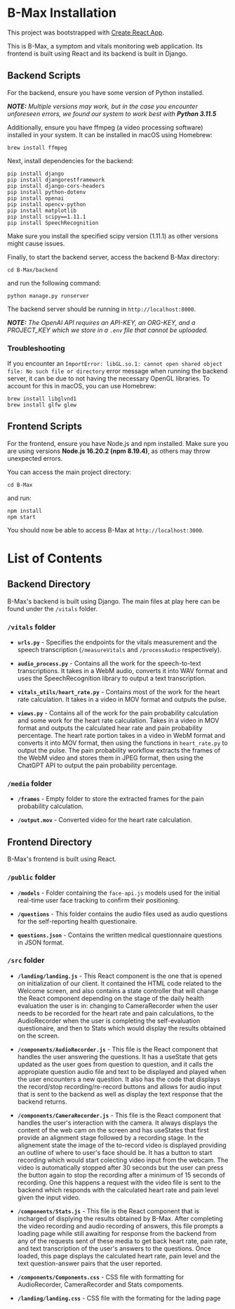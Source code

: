 # B-Max Installation

This project was bootstrapped with [Create React App](https://github.com/facebook/create-react-app).

This is B-Max, a symptom and vitals monitoring web application. Its frontend is built using React and its backend is built in Django. 

## Backend Scripts

For the backend, ensure you have some version of Python installed. 

***NOTE:** Multiple versions may work, but in the case you encounter unforeseen errors, we found our system to work best with **Python 3.11.5***

Additionally, ensure you have ffmpeg (a video processing software) installed in your system. It can be installed in macOS using Homebrew:

```
brew install ffmpeg
```

Next, install dependencies for the backend:

```
pip install django
pip install djangorestframework
pip install django-cors-headers
pip install python-dotenv
pip install openai
pip install opencv-python
pip install matplotlib
pip install scipy==1.11.1
pip install SpeechRecognition
```

Make sure you install the specified scipy version (1.11.1) as other versions might cause issues.

Finally, to start the backend server, access the backend B-Max directory:

```
cd B-Max/backend
```

and run the following command:

```
python manage.py runserver
```

The backend server should be running in `http://localhost:8000`.

***NOTE:** The OpenAI API requires an API-KEY, an ORG-KEY, and a PROJECT_KEY which we store in a `.env` file that cannot be uploaded.*

### Troubleshooting

If you encounter an `ImportError: libGL.so.1: cannot open shared object file: No such file or directory` error message when running the backend server, it can be due to not having the necessary OpenGL libraries. To account for this in macOS, you can use Homebrew:

```
brew install libglvnd1
brew install glfw glew
```

## Frontend Scripts

For the frontend, ensure you have Node.js and npm installed. Make sure you are using versions **Node.js 16.20.2 (npm 8.19.4)**, as others may throw unexpected errors. 

You can access the main project directory:

```
cd B-Max
```

and run:

```
npm install
npm start
```

You should now be able to access B-Max at `http://localhost:3000`.


# List of Contents

## Backend Directory

B-Max's backend is built using Django. The main files at play here can be found under the `/vitals` folder. 

### `/vitals` folder

- **`urls.py`** - Specifies the endpoints for the vitals measurement and the speech transcription (`/measureVitals` and `/processAudio` respectively). 

- **`audio_process.py`** - Contains all the work for the speech-to-text transcriptions. It takes in a WebM audio, converts it into WAV format and uses the SpeechRecognition library to output a text transcription.

- **`vitals_utils/heart_rate.py`** - Contains most of the work for the heart rate calculation. It takes in a video in MOV format and outputs the pulse.

- **`views.py`** - Contains all of the work for the pain probability calculation and some work for the heart rate calculation. Takes in a video in MOV format and outputs the calculated hear rate and pain probability percentage. The heart rate portion takes in a video in WebM format and converts it into MOV format, then using the functions in `heart_rate.py` to output the pulse. The pain probability workflow extracts the frames of the WebM video and stores them in JPEG format, then using the ChatGPT API to output the pain probability percentage. 


### `/media` folder

- **`/frames`** - Empty folder to store the extracted frames for the pain probability calculation.

- **`/output.mov`** - Converted video for the heart rate calculation. 


## Frontend Directory

B-Max's frontend is built using React. 

### `/public` folder

- **`/models`** - Folder containing the `face-api.js` models used for the initial real-time user face tracking to confirm their positioning. 

- **`/questions`** - This folder contains the audio files used as audio questions for the self-reporting health questionaire.

- **`questions.json`** - Contains the written medical questionnaire questions in JSON format.  

### `/src` folder

- **`/landing/landing.js`** - This React component is the one that is opened on initialization of our client. It contained the HTML code related to the Welcome screen, and also contains a state controller that will change the React component depending on the stage of the daily health evaluation the user is in: changing to CameraRecorder when the user needs to be recorded for the heart rate and pain calculations, to the AudioRecorder when the user is completing the self-evaluation questionaire, and then to Stats which would display the results obtained on the screen.

- **`/components/AudioRecorder.js`** - This file is the React component that handles the user answering the questions. It has a useState that gets updated as the user goes from question to question, and it calls the appropiate question audio file and text to be displayed and played when the user encounters a new question. It also has the code that displays the record/stop recording/re-record buttons and allows for audio input that is sent to the backend as well as display the text response that the backend returns.

- **`/components/CameraRecorder.js`** - This file is the React component that handles the user's interaction with the camera. It always displays the content of the web cam on the screen and has useStates that first provide an alignment stage followed by a recording stage. In the alignement state the image of the to-record video is displayed providing an outline of where to user's face should be. It has a button to start recording which would start colecting video input from the webcam. The video is automatically stopped after 30 seconds but the user can press the button again to stop the recording after a minimum of 15 seconds of recording. One this happens a request with the video file is sent to the backend which responds with the calculated heart rate and pain level given the input video.

- **`/components/Stats.js`** - This file is the React component that is incharged of displying the results obtained by B-Max. After completing the video recording and audio recording of answers, this file prompts a loading page while still awaiting for response from the backend from any of the requests sent of these media to get back heart rate, pain rate, and text transcription of the user's answers to the questions. Once loaded, this page displays the calculated heart rate, pain level and the text question-answer pairs that the user reported.

- **`/components/Components.css`** - CSS file with formatting for AudioRecorder, CameraRecorder and Stats compoments.

- **`/landing/landing.css`** - CSS file with the formating for the lading page








